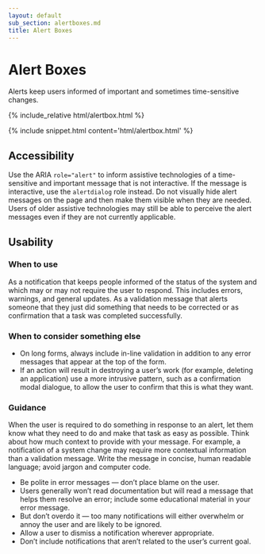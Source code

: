 ```yaml
---
layout: default
sub_section: alertboxes.md
title: Alert Boxes
---
```


# Alert Boxes

<p class="va-introtext">Alerts keep users informed of important and sometimes time-sensitive changes.</p>

<div class="site-c-showcase">
{% include_relative html/alertbox.html %}
</div>

{% include snippet.html content='html/alertbox.html' %}


## Accessibility

Use the ARIA `role="alert"` to inform assistive technologies of a time-sensitive and important message that is not interactive. If the message is interactive, use the `alertdialog` role instead.
Do not visually hide alert messages on the page and then make them visible when they are needed. Users of older assistive technologies may still be able to perceive the alert messages even if they are not currently applicable.

## Usability

### When to use

As a notification that keeps people informed of the status of the system and which may or may not require the user to respond. This includes errors, warnings, and general updates.
As a validation message that alerts someone that they just did something that needs to be corrected or as confirmation that a task was completed successfully.

### When to consider something else

* On long forms, always include in-line validation in addition to any error messages that appear at the top of the form.
* If an action will result in destroying a user’s work (for example, deleting an application) use a more intrusive pattern, such as a confirmation modal dialogue, to allow the user to confirm that this is what they want.

### Guidance

When the user is required to do something in response to an alert, let them know what they need to do and make that task as easy as possible. Think about how much context to provide with your message. For example, a notification of a system change may require more contextual information than a validation message. Write the message in concise, human readable language; avoid jargon and computer code.
* Be polite in error messages — don’t place blame on the user.
* Users generally won’t read documentation but will read a message that helps them resolve an error; include some educational material in your error message.
* But don’t overdo it — too many notifications will either overwhelm or annoy the user and are likely to be ignored.
* Allow a user to dismiss a notification wherever appropriate.
* Don’t include notifications that aren’t related to the user’s current goal.


